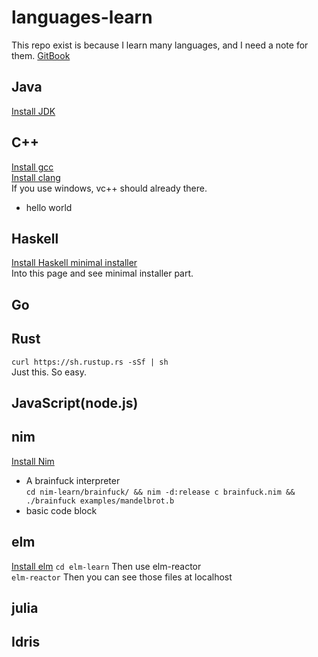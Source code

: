 # languages-learn
This repo exist is because I learn many languages, and I need a note for them.
[GitBook](https://www.gitbook.com/book/dannypsnl/languages-learn/details)
## Java
[Install JDK](http://www.oracle.com/technetwork/java/javase/downloads/index.html)
## C++
[Install gcc](https://gcc.gnu.org/wiki/InstallingGCC)<br>
[Install clang](https://clang.llvm.org/get_started.html)<br>
If you use windows, vc++ should already there.<br>
- hello world
## Haskell
[Install Haskell minimal installer](https://www.haskell.org/downloads)<br>
Into this page and see minimal installer part.<br>
## Go
## Rust
`curl https://sh.rustup.rs -sSf | sh`<br>
Just this. So easy.<br>
## JavaScript(node.js)
## nim
[Install Nim](https://nim-lang.org/install.html)<br>
- A brainfuck interpreter<br>
`cd nim-learn/brainfuck/ && nim -d:release c brainfuck.nim && ./brainfuck examples/mandelbrot.b`
- basic code block<br>
## elm
[Install elm](https://guide.elm-lang.org/install.html)
`cd elm-learn`
Then use elm-reactor<br>
`elm-reactor`
Then you can see those files at localhost<br>
## julia
## Idris
